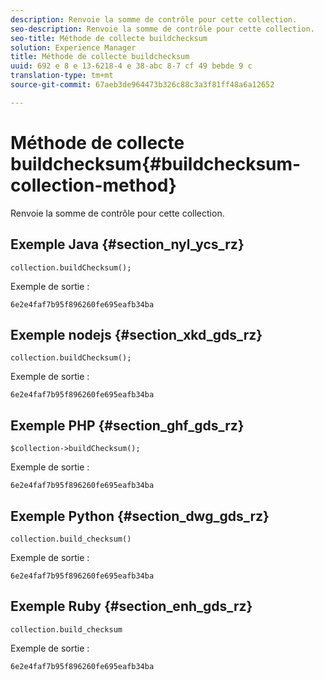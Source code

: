 ```yaml
---
description: Renvoie la somme de contrôle pour cette collection.
seo-description: Renvoie la somme de contrôle pour cette collection.
seo-title: Méthode de collecte buildchecksum
solution: Experience Manager
title: Méthode de collecte buildchecksum
uuid: 692 e 8 e 13-6218-4 e 38-abc 8-7 cf 49 bebde 9 c
translation-type: tm+mt
source-git-commit: 67aeb3de964473b326c88c3a3f81ff48a6a12652

---
```



# Méthode de collecte buildchecksum{#buildchecksum-collection-method}

Renvoie la somme de contrôle pour cette collection.

## Exemple Java {#section_nyl_ycs_rz}

```
collection.buildChecksum(); 
```

Exemple de sortie :

```
6e2e4faf7b95f896260fe695eafb34ba 
```

## Exemple nodejs {#section_xkd_gds_rz}

```
collection.buildChecksum(); 
```

Exemple de sortie :

```
6e2e4faf7b95f896260fe695eafb34ba 
```

## Exemple PHP {#section_ghf_gds_rz}

```
$collection->buildChecksum(); 
```

Exemple de sortie :

```
6e2e4faf7b95f896260fe695eafb34ba 
```

## Exemple Python {#section_dwg_gds_rz}

```
collection.build_checksum() 
```

Exemple de sortie :

```
6e2e4faf7b95f896260fe695eafb34ba 
```

## Exemple Ruby {#section_enh_gds_rz}

```
collection.build_checksum
```

Exemple de sortie :

```
6e2e4faf7b95f896260fe695eafb34ba 
```

